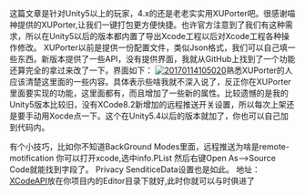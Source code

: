这篇文章是针对Unity5以上的玩家，4.x的还是老老实实用XUPorter吧。很感谢喵神提供的XUPorter,让我们一键打包更方便快捷。也许官方注意到了我们有这种需求，所以在Unity5以后的版本都内置了导出Xcode工程以后对Xcode工程各种操作修改。
XUPorter以前是提供一份配置文件，类似Json格式，我们可以自己填一些东西。新版本提供了一些API，没有提供界面，我就从GitHub上找到了一个功能还算完全的拿过来改了一下。界面如下：
[![20170114105020](http://www.newhappy.com.cn/wp-content/uploads/2017/01/20170114105020.png)](http://www.newhappy.com.cn/wp-content/uploads/2017/01/20170114105020.png)熟悉XUPorter的人应该清楚这里面的一些内容。具体表示些啥我就不深入说了，反正你在XUPorter里面要实现的功能，这里面都有，而且增加了一些新的属性。比较遗憾的是我的Unity5版本比较旧，没有XCode8.2新增加的远程推送开关设置，所以每次上架还是要手动用Xocde点一下。这个在Unity5.4以后的版本就加了，你也可以自己加到代码内。

有个小技巧，比如你不知道BackGround Modes里面，远程推送为啥是remote-motification
你可以打开xcode,选中info.PList 然后右键Open As–>Source Code就能找到字段了。
Privacy SenditiceData设置也是如此。
地址：[XCodeAPI](http://www.newhappy.com.cn/wp-content/uploads/2017/01/XCodeAPI.zip)放在你项目内的Editor目录下就好,此时你就可以与时俱进了